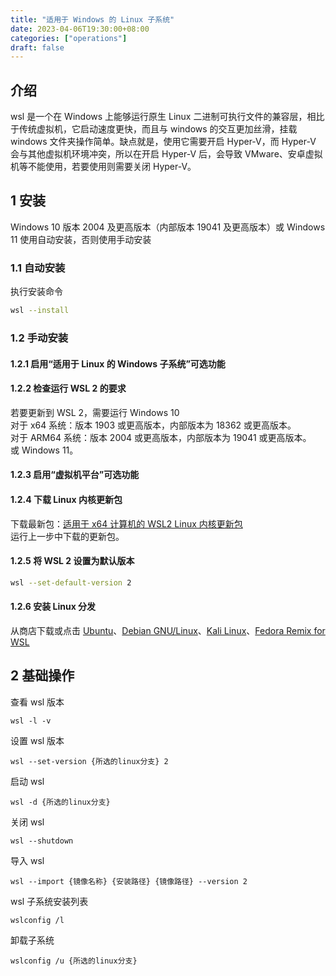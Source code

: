 ```yaml
---
title: "适用于 Windows 的 Linux 子系统"
date: 2023-04-06T19:30:00+08:00
categories: ["operations"]
draft: false
---
```


## 介绍

wsl 是一个在 Windows 上能够运行原生 Linux 二进制可执行文件的兼容层，相比于传统虚拟机，它启动速度更快，而且与 windows 的交互更加丝滑，挂载 windows 文件夹操作简单。缺点就是，使用它需要开启 Hyper-V，而 Hyper-V 会与其他虚拟机环境冲突，所以在开启 Hyper-V 后，会导致 VMware、安卓虚拟机等不能使用，若要使用则需要关闭 Hyper-V。

## 1 安装

Windows 10 版本 2004 及更高版本（内部版本 19041 及更高版本）或 Windows 11 使用自动安装，否则使用手动安装

### 1.1 自动安装

执行安装命令
```bash
wsl --install
```

### 1.2 手动安装

#### 1.2.1 启用“适用于 Linux 的 Windows 子系统”可选功能

#### 1.2.2 检查运行 WSL 2 的要求

若要更新到 WSL 2，需要运行 Windows 10  
对于 x64 系统：版本 1903 或更高版本，内部版本为 18362 或更高版本。  
对于 ARM64 系统：版本 2004 或更高版本，内部版本为 19041 或更高版本。  
或 Windows 11。

#### 1.2.3 启用“虚拟机平台”可选功能

#### 1.2.4 下载 Linux 内核更新包

下载最新包：[适用于 x64 计算机的 WSL2 Linux 内核更新包](https://wslstorestorage.blob.core.windows.net/wslblob/wsl_update_x64.msi)  
运行上一步中下载的更新包。

#### 1.2.5 将 WSL 2 设置为默认版本

```bash
wsl --set-default-version 2
```

#### 1.2.6 安装 Linux 分发

从商店下载或点击 [Ubuntu](https://aka.ms/wslubuntu)、[Debian GNU/Linux](https://aka.ms/wsl-debian-gnulinux)、[Kali Linux](https://aka.ms/wsl-kali-linux-new)、[Fedora Remix for WSL](https://github.com/WhitewaterFoundry/WSLFedoraRemix/releases/)

## 2 基础操作

查看 wsl 版本
```
wsl -l -v
```
设置 wsl 版本
```
wsl --set-version {所选的linux分支} 2
```
启动 wsl
```
wsl -d {所选的linux分支}
```
关闭 wsl
```
wsl --shutdown
```
导入 wsl
```
wsl --import {镜像名称} {安装路径} {镜像路径} --version 2 
```
wsl 子系统安装列表
```
wslconfig /l
```
卸载子系统
```
wslconfig /u {所选的linux分支}
```